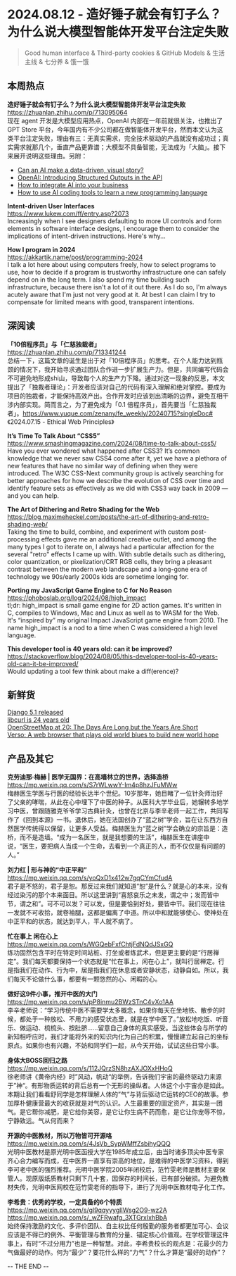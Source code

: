 2024.08.12 -  造好锤子就会有钉子么？为什么说大模型智能体开发平台注定失败  
========  

> Good human interface & Third-party cookies & GitHub Models & 生活主线 & 七分养 & 饿一饿

## 本周热点

**造好锤子就会有钉子么？为什么说大模型智能体开发平台注定失败**  
https://zhuanlan.zhihu.com/p/713095064  
现在 agent 开发是大模型应用热点，OpenAI 内部在一年前就很关注，也推出了 GPT Store 平台，今年国内有不少公司都在做智能体开发平台，然而本文认为这类平台注定失败，理由有三：无真实需求，完全技术驱动的产品就没有成功过；真实需求就那几个，垂直产品更靠谱；大模型不具备智能，无法成为「大脑」。接下来展开说明这些理由。另附：  
- [Can an AI make a data-driven, visual story?](https://pudding.cool/2024/07/ai/)  
- [OpenAI: Introducing Structured Outputs in the API](https://openai.com/index/introducing-structured-outputs-in-the-api/)  
- [How to integrate AI into your business](https://vercel.com/blog/how-to-integrate-ai-into-your-business)  
- [How to use AI coding tools to learn a new programming language](https://github.blog/developer-skills/programming-languages-and-frameworks/how-to-use-ai-coding-tools-to-learn-a-new-programming-language/)  

**Intent-driven User Interfaces**  
https://www.lukew.com/ff/entry.asp?2073  
Increasingly when I see designers defaulting to more Ul controls and form elements in software interface designs, I encourage them to consider the implications of intent-driven instructions. Here's why...

**How I program in 2024**  
https://akkartik.name/post/programming-2024  
I talk a lot here about using computers freely, how to select programs to use, how to decide if a program is trustworthy infrastructure one can safely depend on in the long term. I also spend my time building such infrastructure, because there isn't a lot of it out there. As I do so, I'm always acutely aware that I'm just not very good at it. At best I can claim I try to compensate for limited means with good, transparent intentions.

## 深阅读

**「10倍程序员」与「仁慈独裁者」**  
https://zhuanlan.zhihu.com/p/713341244  
总结一下，这篇文章的诞生是出于对「10倍程序员」的思考。在个人能力达到瓶颈的情况下，我开始寻求通过团队合作进一步扩展生产力。但是，共同编写代码会不可避免地形成shi山，导致每个人的生产力下降。通过对这一现象的反思，本文提出了「独裁者理论」：开发者应该对自己的代码有深入理解和绝对掌控。要成为项目的独裁者，才能保持高效产出。合作开发时应该划出清晰的边界，避免互相干涉内部实现。简而言之，为了避免成为「0.1 倍程序员」，首先要当「仁慈独裁者」。https://www.yuque.com/zenany/fe_weekly/20240715?singleDoc# 《2024.07.15 -  Ethical Web Principles》

**It’s Time To Talk About “CSS5”**  
https://www.smashingmagazine.com/2024/08/time-to-talk-about-css5/  
Have you ever wondered what happened after CSS3? It’s common knowledge that we never saw CSS4 come after it, yet we have a plethora of new features that have no similar way of defining when they were introduced. The W3C CSS-Next community group is actively searching for better approaches for how we describe the evolution of CSS over time and identify feature sets as effectively as we did with CSS3 way back in 2009 — and you can help.

**The Art of Dithering and Retro Shading for the Web**  
https://blog.maximeheckel.com/posts/the-art-of-dithering-and-retro-shading-web/  
Taking the time to build, combine, and experiment with custom post-processing effects gave me an additional creative outlet, and among the many types I got to iterate on, I always had a particular affection for the several "retro" effects I came up with. With subtle details such as dithering, color quantization, or pixelization/CRT RGB cells, they bring a pleasant contrast between the modern web landscape and a long-gone era of technology we 90s/early 2000s kids are sometime longing for.

**Porting my JavaScript Game Engine to C for No Reason**  
https://phoboslab.org/log/2024/08/high_impact  
tl;dr: high_impact is small game engine for 2D action games. It's written in C, compiles to Windows, Mac and Linux as well as to WASM for the Web. It's “inspired by” my original Impact JavaScript game engine from 2010. The name high_impact is a nod to a time when C was considered a high level language.

**This developer tool is 40 years old: can it be improved?**  
https://stackoverflow.blog/2024/08/05/this-developer-tool-is-40-years-old-can-it-be-improved/  
Would updating a tool few think about make a diff(erence)?


## 新鲜货

[Django 5.1 released](https://www.djangoproject.com/weblog/2024/aug/07/django-51-released/)  
[libcurl is 24 years old](https://daniel.haxx.se/blog/2024/08/06/libcurl-is-24-years-old/)  
[OpenStreetMap at 20: The Days Are Long but the Years Are Short](https://stevecoast.substack.com/p/the-days-are-long-but-the-years-are)  
[Verso: A web browser that plays old world blues to build new world hope](https://github.com/versotile-org/verso)  

## 产品及其它  

**克劳迪那·梅赫 | 医学无国界：在高墙林立的世界，选择造桥**  
https://mp.weixin.qq.com/s/S7rWLwwY-Im4p8hzJFuMWw  
梅赫医生学医与行医的经验长达半个世纪。10岁那年，她目睹了一位针灸师治好了父亲的哮喘，从此在心中埋下了中医的种子。从医科大学毕业后，她辗转多地学习中医，曾跟随雅克爷爷学习古典针灸，也曾在北京与李辛老师一起工作，共同写作了《回到本源》一书。退休后，她在法国创办了“蓝之树”学会，旨在让东西方自然医学传统得以保留，让更多人受益。梅赫医生为“蓝之树”学会确立的宗旨是：造桥，而不是造墙。“成为一名医生，就是我想要的生活”，梅赫医生在讲座中说，“医生，要把病人当成一个生命，去看到一个真正的人，而不仅仅是有问题的人。”

**刘力红 | 形与神的“中正平和”**  
https://mp.weixin.qq.com/s/yoQxD1x412w7gqCYmCfudA  
君子是不怒的，君子是恕。那反过来我们就知道“恕”是什么？就是心的本来，没有经过染污的那个本来面目。所以这里讲到“喜怒哀乐之未发，谓之中；发而皆中节，谓之和”。可不可以发？可以发，但是要恰到好处，要皆中节。我们现在往往一发就不可收拾，就卷袖腿，这都是偏离了中道。所以中和就能够使心、使神处在中正平和的状态，就达到平人，平人就不病了。

**忙在事上 闲在心上**  
https://mp.weixin.qq.com/s/WGQebFxfChtjFdNQdJSxGQ  
练功固然包含平时在特定时间站桩、打坐或者练武术，但是更主要的是“行居禅定”。我们每天都要保持一个状态就是“忙在事上，闲在心上”，就叫行居禅定。行是指我们在动作、行为中，居是指我们在休息或者安静状态，动静自如。所以，我们每天不论做什么事，都要有一颗悠然的心、闲暇的心。

**做好这9件小事，推开中医的大门**  
https://mp.weixin.qq.com/s/pP8inmu2BWzSTnC4vXo1AA  
李辛老师说：“学习传统中医不需要学太多概念，如果你每天在坐地铁、散步的时候，都处于一种放松、不用力的感受状态里，就是在学中医了。”放松地吃饭、听音乐、做运动、梳梳头、按肚脐......留意自己身体的真实感受。当这些体会与所学的新知相呼应时，我们才能将外来的知识内化为自己的积累，慢慢建立起自己的坐标原点。如果你也有兴趣，不妨和同学们一起，从今天开始，试试这些日常小事。

**身体大BOSS回归之路**  
https://mp.weixin.qq.com/s/112JQrzSN8hzAXJOXxHHoQ  
徐老师讲《黄帝内经》时”风动，帆动“的举例，告诉我们宇宙的最终驱动力来源于”神“。有形物质运转的背后总有一个无形的操纵者。人体这个小宇宙亦是如此。本期让我们看看舒同学是怎样理解人体的”气”与背后驱动它运转的CEO的故事。参加厚朴健康营最大的收获就是对气的认识。人生最重要的固定资产，其实是一团气。是它帮你减肥，是它给你美容，是它让你生病不药而愈，是它让你宠辱不惊，宁静致远。气从何而来？

**开源的中医教材，所以万物皆可开源咯**  
https://mp.weixin.qq.com/s/4JsVb_SypWMffZsbihyQQQ  
光明中医教材是原光明中医函授大学在1985年成立后，由当时诸多顶尖中医专家齐心合力编写而成，在中医界一直享有崇高的地位，是难得的中医学习资料，得到李可老中医的强烈推荐。光明中医学院2005年闭校后，范竹雯老师是教材主要保管人。现原版纸质教材只剩下几十套，因保存的时间长，已有部分破损。为避免教材失传，光明中医网校在范竹雯老师的指导下，进行了光明中医教材电子化工作。

**李希贵：优秀的学校，一定具备的6个特质**  
https://mp.weixin.qq.com/s/gl9qqyyyglIWsg2O9-wz2A  
https://mp.weixin.qq.com/s/_wZFRwafg_3XTGrxIxhBbA  
始终保持激励的文化、多评价团队、自主权比任何殷勤的服务者都更加可心、会议应该是不得已的例外、平衡管理与教育的分量、锚定核心价值观。在学校管理这件事上，有时“不过分用力”也是一种智慧。对此，李希贵校长的观点是：花最少的力气做最好的动作。何为“最少”？要花什么样的“力气”？什么才算是“最好的动作”？

-- THE END --
